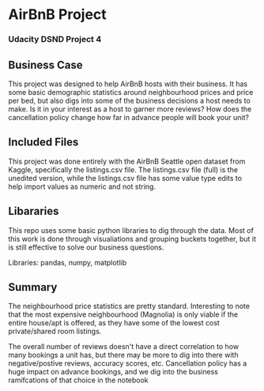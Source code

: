 # AirBnB Project
### Udacity DSND Project 4

## Business Case

This project was designed to help AirBnB hosts with their business.  It has some basic demographic statistics around neighbourhood prices and price per bed, but also digs into some of the business decisions a host needs to make.  Is it in your interest as a host to garner more reviews? How does the cancellation policy change how far in advance people will book your unit?

## Included Files

This project was done entirely with the AirBnB Seattle open dataset from Kaggle, specifically the listings.csv file.  The listings.csv file (full) is the unedited version, while the listings.csv file has some value type edits to help import values as numeric and not string.  

## Libararies

This repo uses some basic python libraries to dig through the data.  Most of this work is done through visualiations and grouping buckets together, but it is still effective to solve our business questions. 

Libraries: pandas, numpy, matplotlib

## Summary

The neighbourhood price statistics are pretty standard.  Interesting to note that the most expensive neighbourhood (Magnolia) is only viable if the entire house/apt is offered, as they have some of the lowest cost private/shared room listings.  

The overall number of reviews doesn't have a direct correlation to how many bookings a unit has, but there may be more to dig into there with negative/postive reviews, accuracy scores, etc.  Cancellation policy has a huge impact on advance bookings, and we dig into the business ramifcations of that choice in the notebook

